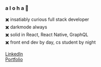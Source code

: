 ### a l o h a 🦈  
✖️ insatiably curious full stack developer  
✖️ darkmode always  
✖️ solid in React, React Native, GraphQL  
✖️ front end dev by day, cs student by night


[LinkedIn](https://www.linkedin.com/in/lexijack/)  
[Portfolio](https://lexi.scalesdev.com/)
